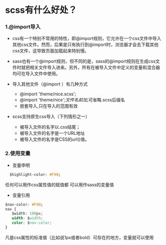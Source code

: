# scss有什么好处？

### 1.@import导入

- css有一个特别不常用的特性，即@import规则，它允许在一个css文件中导入其他css文件。然而，后果是只有执行到@import时，浏览器才会去下载其他css文件，这导致页面加载起来特别慢。

- sass也有一个@import规则，但不同的是，sass的@import规则在生成css文件时就把相关文件导入进来。另外，所有在被导入文件中定义的变量和混合器均可在导入文件中使用。

- 导入其他文件（@import ）有几种方式
   - @import 'theme/nice.scss';
   - @import 'theme/_nice';文件名前加_,可省略.scss后缀名
   - 嵌套导入,只在导入的范围有效
- scss支持原生css导入（下列情形之一）
  - 被导入文件的名字以.css结尾；
  - 被导入文件的名字是一个URL地址
  - 被导入文件的名字是CSS的url()值。
  
### 2.使用变量
  
- 变量申明
```css
  $highlight-color: #F90;
```
任何可以用作css属性值的赋值都 可以用作sass的变量值
  
- 变量引用
```css
$nav-color: #F90;
nav {
   $width: 100px;
   width: $width;
   color: $nav-color;
}
```
凡是css属性的标准值（比如说1px或者bold）可存在的地方，变量就可以使用
  
 
